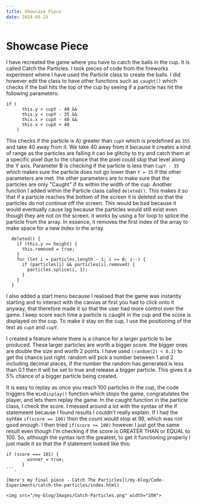 ```yaml
---
title: Showcase Piece
date: 2024-05-25
---
```


# Showcase Piece

I have recreated the game where you have to catch the balls in the cup. It is called Catch the Particles. I took pieces of code from the fireworks experiment where I have used the Particle class to create the balls. I did however edit the class to have other functions such as `caught()` which checks if the ball hits the top of the cup by seeing if a
particle has hit the following parameters:
```
if (
      this.y > cupY - 40 &&
      this.y < cupY - 35 &&
      this.x > cupX - 40 &&
      this.x < cupX + 40
    )
```
This checks if the particle is A) greater than `cupY` which is predefined as `355` and take 40 away from it. We take 40 away from it because it creates a kind of range as the particles are falling
it can be glitchy to try and catch them at a specific pixel due to the chance that the pixel could skip that level along the Y axis. Parameter B is checking if the particle is less than `CupY - 35`
which makes sure the particle does not go lower than `Y = 35` if the other parameters are met. the other parameters are to make sure that the particles are only "Caught" if its within the width of
the cup. Another function I added within the Particle class called `deleted()`. This makes it so that if a particle reaches the bottom of the screen it is deleted so that the particles do not 
continue off the screen. This would be bad because it would eventually cause lag because the particles would still exist even though they are not on the screen. it works by using a for loop to 
splice the particle from the array. In essence, it removes the first index of the array to make space for a new index in the array.
```
  deleted() {
    if (this.y >= height) {
      this.removed = true;
    }
    for (let i = particles.length - 1; i >= 0; i--) {
      if (particles[i] && particles[i].removed) {
        particles.splice(i, 1);
      }
    }
  }
```

I also added a start menu because I realised that the game was instantly starting and to interact with the canvas at first you had to click onto it anyway, that therefore made it so that the user
had more control over the game. I keep score each time a particle is caught in the cup and the score is displayed on the cup. To make it stay on the cup, I use the positioning of the text as
`cupX` and `cupY`. 

I created a feature where there is a chance for a larger particle to be produced. These larger particles are worth a bigger score. the bigger ones are double the size and worth 2 points. I
have used `(random(2) < 0.1)` to get the chance just right. random will pick a number between 1 and 2 including decimal places, if the number the random has generated is less than 0.1 then it 
will be set to true and release a bigger particle. This gives it a 5% chance of a bigger particle being created. 

It is easy to replay as once you reach 100 particles in the cup, the code triggers the `WinDisplay()` function which stops the game, congratulates the player, and lets them replay the game.
In the caught function in the particle class, I check the score. I messed around a lot with the syntax of the if statemeent because I found results I couldn't really explain. If I had the
syntax `if(score == 100)` then the count would stop at 99, which was not good enough. I then tried `if(score >= 100)` however I just got the same result even though I'm checking if the score 
is GREATER THAN or EQUAL to 100. So, although the syntax isnt the greatest, to get it functioning properly I just made it so that the if statement looked like this:
```
if (score === 101) {
        winner = true;
      }
```.

[Here's my final piece - Catch The Particles](/my-blog/Code-Experiments/catch-the-particles/index.html)

<img src="/my-blog/Images/Catch-Particles.png" width="200">
